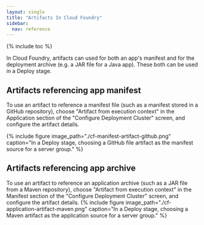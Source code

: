 ```yaml
---
layout: single
title: "Artifacts In Cloud Foundry"
sidebar:
  nav: reference
---
```


{% include toc %}

In Cloud Foundry, artifacts can used for both an app's manifest and for the deployment archive (e.g. a JAR file for a Java app). These both can be used in a Deploy stage.

## Artifacts referencing app manifest

To use an artifact to reference a manifest file (such as a manifest stored in a GitHub repository), choose "Artifact from execution context" in the Application section of the "Configure Deployment Cluster" screen, and configure the artifact details.

{%
  include
  figure
  image_path="./cf-manifest-artifact-github.png"
  caption="In a Deploy stage, choosing a GitHub file artifact as the manifest source for a server group."
%}

## Artifacts referencing app archive

To use an artifact to reference an application archive (such as a JAR file from a Maven repository), choose "Artifact from execution context" in the Manifest section of the "Configure Deployment Cluster" screen, and configure the artifact details.
{%
  include
  figure
  image_path="./cf-application-artifact-maven.png"
  caption="In a Deploy stage, choosing a Maven artifact as the application source for a server group."
%}
